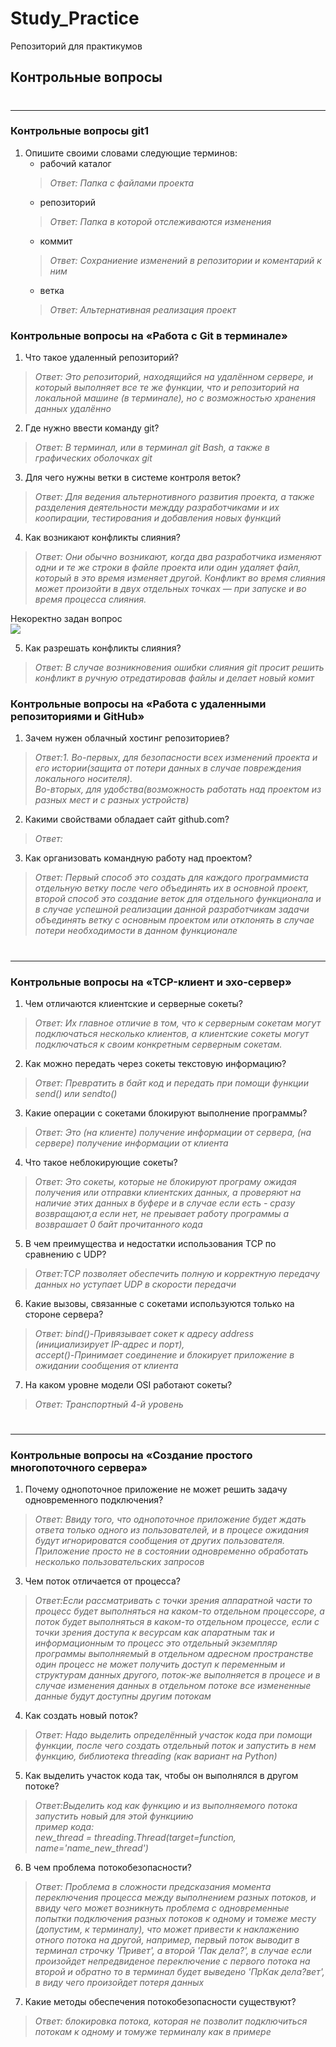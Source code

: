 # Study_Practice
Репозиторий для практикумов

## Контрольные вопросы

#

---
### Контрольные вопросы git1
1. Опишите своими словами следующие терминов:
   * рабочий каталог
   >*Ответ: Папка с файлами проекта*
   * репозиторий
   >*Ответ: Папка в которой отслеживаются изменения*
   * коммит
   >*Ответ: Сохраниение изменений в репозитории и коментарий к ним*
   * ветка
   >*Ответ: Альтернативная реализация проект*


### Контрольные вопросы на «Работа с Git в терминале»
1. Что такое удаленный репозиторий?
>*Ответ: Это репозиторий, находящийся на удалённом сервере,
> и который выполняет все те же функции, что и репозиторий на локальной машине (в терминале),
> но с возможностью хранения данных удалённо*
2. Где нужно ввести команду git?
>*Ответ: В терминал, или в терминал git Bash, а также в графических оболочках git*
3. Для чего нужны ветки в системе контроля веток?
>*Ответ: Для ведения альтернотивного развития проекта,
> а также разделения деятельности междду разработчиками и их коопирации, 
> тестирования и добавления новых функций*
4. Как возникают конфликты слияния?
>*Ответ: Они обычно возникают, когда два разработчика изменяют одни и те же строки в файле проекта или один удаляет файл, который в это время изменяет другой. Конфликт во время слияния может произойти в двух отдельных точках — при запуске и во время процесса слияния.*

Некоректно задан вопрос\
![](C:\Users\AndroidS\PycharmProjects\Study_Practice\img.png)

5. Как разрешать конфликты слияния?
>*Ответ: В случае возникновения ошибки слияния git просит решить конфликт в ручную отредатировав файлы и делает новый комит*

### Контрольные вопросы на «Работа с удаленными репозиториями и GitHub»
1. Зачем нужен облачный хостинг репозиториев?
>*Ответ:1.	Во-первых, для безопасности всех изменений проекта и его истории(защита от потери данных в случае повреждения локального носителя).\
> Во-вторых, для удобства(возможность работать над проектом из разных мест и с разных устройств)*
2. Какими свойствами обладает сайт github.com?
>*Ответ:*
3. Как организовать командную работу над проектом?
>*Ответ: Первый способ это создать для каждого программиста отдельную ветку после чего объединять их в основной проект,\
> второй способ это создание веток для отдельного функционала и в случае успешной реализации данной разработчикам задачи
> объединять ветку с основным проектом или отклонять в случае потери необходимости в данном функционале*

#

---

### Контрольные вопросы на «TCP-клиент и эхо-сервер»
1. Чем отличаются клиентские и серверные сокеты?
>*Ответ: Их главное отличие в том, что к серверным сокетам могут подключаться несколько клиентов, а клиентские сокеты могут подключаться к своим конкретным серверным сокетам.*
2. Как можно передать через сокеты текстовую информацию?
>*Ответ: Превратить в байт код и передать при помощи функции send() или sendto()*
3. Какие операции с сокетами блокируют выполнение программы?
>*Ответ: Это (на клиенте) получение информации от сервера, (на сервере) получение информации от клиента*
4. Что такое неблокирующие сокеты?
>*Ответ: Это сокеты, которые не блокируют програму ожидая получения или отправки клиентских данных,
а проверяют на наличие этих данных в буфере и в случае если есть - сразу возвращают,а если нет, не преывает работу программы а возврашает 0 байт прочитанного кода*
5. В чем преимущества и недостатки использования TCP по сравнению с UDP?
>*Ответ:TCP позволяет обеспечить полную и корректную передачу данных но уступает UDP в скорости передачи*
6. Какие вызовы, связанные с сокетами используются только на стороне сервера?
>*Ответ: bind()-Привязывает сокет к адресу address (инициализирует IP-адрес и порт),\
> accept()-Принимает соединение и блокирует приложение в ожидании сообщения от клиента*
7. На каком уровне модели OSI работают сокеты?
>*Ответ: Транспортный 4-й уровень*

#

---

### Контрольные вопросы на «Создание простого многопоточного сервера»
1. Почему однопоточное приложение не может решить задачу одновременного подключения?
>*Ответ: Ввиду того, что однопоточное приложение будет ждать ответа только одного из пользователей, и в процесе ожидания будут игнорироватся сообщения от других пользователя. Приложение просто не в состоянии одновременно обработать несколько пользовательских запросов*
3. Чем поток отличается от процесса?
>*Ответ:Если рассматривать с точки зрения аппаратной части то процесс будет выполняться на каком-то отдельном процессоре, а поток будет выполняться в каком-то отдельном процессе,
>если с точки зрения доступа к весурсам как апаратным так и информационным то процесс это отдельный экземпляр программы выполняемый в отдельном адресном пространстве
> один процесс не может получить доступ к переменным и структурам данных другого,
> поток-же выполняется в процесе и в случае изменения данных в отдельном потоке 
> все измененные данные будут доступны другим потокам*
4. Как создать новый поток?
>*Ответ: Надо выделить определённый участок кода при помощи функции, после чего создать отдельный поток и запустить в нем функцию, библиотека threading (как вариант на Python)*
5. Как выделить участок кода так, чтобы он выполнялся в другом потоке?
>*Ответ:Выделить код как функцию и из выполняемого потока запустить новый для этой функциию \
> пример кода:\
>new_thread = threading.Thread(target=function, name='name_new_thread')*
6. В чем проблема потокобезопасности?
>*Ответ: Проблема в сложности предсказания момента переключения процесса между выполнением разных потоков,
> и ввиду чего может возникнуть проблема с одновременные попытки подключения разных потоков к одному и томеже месту (допустим, к терминалу),
> что может привести к наклажению отного потока на другой, например, первый поток выводит в терминал строчку 'Привет', а второй 'Пак дела?', в случае если произойдет непредвиденое переключение с первого потока на второй и обратно то в терминал будет выведено 'ПрКак дела?вет', в виду чего произойдет потеря данных*
7. Какие методы обеспечения потокобезопасности существуют?
>*Ответ: блокировка потока, которая не позволит подключиться потокам к одному и томуже терминалу как в примере*